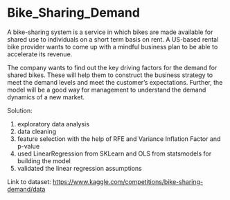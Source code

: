 # Bike_Sharing_Demand

A bike-sharing system is a service in which bikes are made available for shared use to individuals on a short term basis on rent. A US-based rental bike provider wants to come up with a mindful business plan to be able to accelerate its revenue.

The company wants to find out the key driving factors for the demand for shared bikes. These will help them to construct the business strategy to meet the demand levels and meet the customer’s expectations. Further, the model will be a good way for management to understand the demand dynamics of a new market.

Solution:

1. exploratory data analysis
2. data cleaning
3. feature selection with the help of RFE and Variance Inflation Factor and p-value
4. used LinearRegression from SKLearn and OLS from statsmodels for building the model
5. validated the linear regression assumptions

   
Link to dataset: https://www.kaggle.com/competitions/bike-sharing-demand/data

